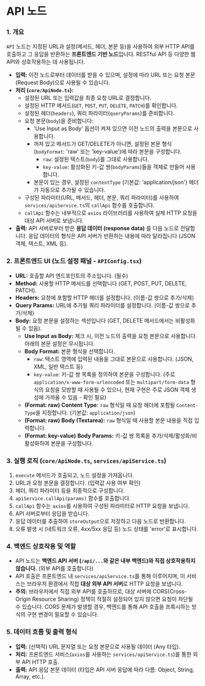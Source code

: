 # API 노드

### 1. 개요

`API` 노드는 지정된 URL과 설정(메서드, 헤더, 본문 등)을 사용하여 외부 HTTP API를 호출하고 그 응답을 반환하는 **프론트엔드 기반 노드**입니다. RESTful API 등 다양한 웹 API와 상호작용하는 데 사용됩니다.

-   **입력:** 이전 노드로부터 데이터를 받을 수 있으며, 설정에 따라 URL 또는 요청 본문(Request Body)으로 사용될 수 있습니다.
-   **처리 (`core/ApiNode.ts`):**
    -   설정된 URL 또는 입력값을 최종 요청 URL로 결정합니다.
    -   설정된 HTTP 메서드(`GET`, `POST`, `PUT`, `DELETE`, `PATCH`)를 확인합니다.
    -   설정된 헤더(`headers`), 쿼리 파라미터(`queryParams`)를 준비합니다.
    -   요청 본문(`body`)을 준비합니다:
        -   'Use Input as Body' 옵션이 켜져 있으면 이전 노드의 출력을 본문으로 사용합니다.
        -   꺼져 있고 메서드가 GET/DELETE가 아니면, 설정된 본문 형식(`bodyFormat`: 'raw' 또는 'key-value')에 따라 본문을 구성합니다.
            -   `raw`: 설정된 텍스트(`body`)를 그대로 사용합니다.
            -   `key-value`: 활성화된 키-값 쌍(`bodyParams`)들을 객체로 만들어 사용합니다.
        -   본문이 있는 경우, 설정된 `contentType` (기본값: 'application/json') 헤더가 자동으로 추가될 수 있습니다.
    -   구성된 파라미터(URL, 메서드, 헤더, 본문, 쿼리 파라미터)를 사용하여 `services/apiService.ts`의 `callApi` 함수를 호출합니다.
    -   `callApi` 함수는 내부적으로 `axios` 라이브러리를 사용하여 실제 HTTP 요청을 대상 API 서버로 보냅니다.
-   **출력:** API 서버로부터 받은 **응답 데이터 (response data)** 를 다음 노드로 전달합니다. 응답 데이터의 형식은 API 서버가 반환하는 내용에 따라 달라집니다 (JSON 객체, 텍스트, XML 등).

### 2. 프론트엔드 UI (노드 설정 패널 - `APIConfig.tsx`)

-   **URL:** 호출할 API 엔드포인트의 주소입니다. (필수)
-   **Method:** 사용할 HTTP 메서드를 선택합니다 (GET, POST, PUT, DELETE, PATCH).
-   **Headers:** 요청에 포함할 HTTP 헤더를 설정합니다. (이름-값 쌍으로 추가/삭제)
-   **Query Params:** URL에 추가될 쿼리 파라미터를 설정합니다. (이름-값 쌍으로 추가/삭제)
-   **Body:** 요청 본문을 설정하는 섹션입니다 (GET, DELETE 메서드에서는 비활성화될 수 있음).
    -   **Use Input as Body:** 체크 시, 이전 노드의 출력을 요청 본문으로 사용합니다. 아래의 본문 설정은 무시됩니다.
    -   **Body Format:** 본문 형식을 선택합니다.
        -   `raw`: 텍스트 영역에 입력된 내용을 그대로 본문으로 사용합니다. (JSON, XML, 일반 텍스트 등)
        -   `key-value`: 키-값 쌍 목록을 정의하여 본문을 구성합니다. (주로 `application/x-www-form-urlencoded` 또는 `multipart/form-data` 형식의 요청을 모방할 때 사용될 수 있으나, 현재 구현은 주로 JSON 객체 생성에 가까울 수 있음 - 확인 필요)
    -   **(Format: raw)** **Content Type:** `raw` 형식일 때 요청 헤더에 포함될 `Content-Type`을 지정합니다. (기본값: `application/json`)
    -   **(Format: raw)** **Body (Textarea):** `raw` 형식일 때 사용할 본문 내용을 직접 입력합니다.
    -   **(Format: key-value)** **Body Params:** 키-값 쌍 목록을 추가/삭제/활성화/비활성화하여 본문을 구성합니다.

### 3. 실행 로직 (`core/ApiNode.ts`, `services/apiService.ts`)

1.  `execute` 메서드가 호출되고, 노드 설정을 가져옵니다.
2.  URL과 요청 본문을 결정합니다. (입력값 사용 여부 확인)
3.  헤더, 쿼리 파라미터 등을 최종적으로 구성합니다.
4.  `apiService.callApi(params)` 함수를 호출합니다.
5.  `callApi` 함수는 `axios`를 사용하여 구성된 파라미터로 HTTP 요청을 보냅니다.
6.  API 서버로부터 응답을 받습니다.
7.  응답 데이터를 추출하여 `storeOutput`으로 저장하고 다음 노드로 반환합니다.
8.  오류 발생 시 (네트워크 오류, 4xx/5xx 응답 등) 노드 상태를 'error'로 표시합니다.

### 4. 백엔드 상호작용 및 역할

-   API 노드는 **백엔드 API 서버 (`/api/...`와 같은 내부 백엔드)와 직접 상호작용하지 않습니다.** (외부 API를 호출합니다)
-   API 호출은 프론트엔드 내 `services/apiService.ts`를 통해 이루어지며, 이 서비스는 브라우저 환경에서 직접 **대상 외부 API 서버**로 HTTP 요청을 보냅니다.
-   **주의:** 브라우저에서 직접 외부 API를 호출하므로, 대상 서버에 CORS(Cross-Origin Resource Sharing) 정책이 적절히 설정되어 있지 않으면 요청이 차단될 수 있습니다. CORS 문제가 발생할 경우, 백엔드를 통해 API 호출을 프록시하는 방식의 구현 변경이 필요할 수 있습니다.

### 5. 데이터 흐름 및 출력 형식

-   **입력:** (선택적) URL 문자열 또는 요청 본문으로 사용될 데이터 (Any 타입).
-   **처리:** 프론트엔드 서비스(`axios`를 사용하는 `services/apiService.ts`)를 통한 외부 API HTTP 호출.
-   **출력:** API 응답 본문 데이터 (타입은 API 서버 응답에 따라 다름: Object, String, Array, etc.). 